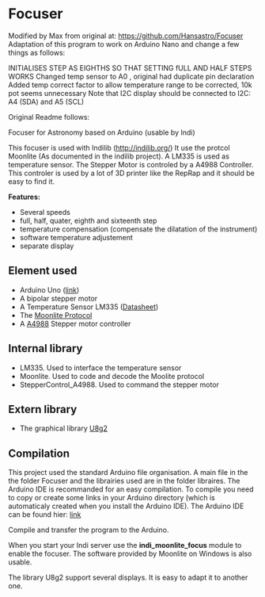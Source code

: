 # Focuser

Modified by Max from original at: https://github.com/Hansastro/Focuser
Adaptation of this program to work on Arduino Nano and change a few things as follows:

INITIALISES STEP AS EIGHTHS SO THAT SETTING fULL AND HALF STEPS WORKS
Changed temp sensor to A0 , original had duplicate pin declaration
Added temp correct factor to allow temperature range to be corrected, 10k pot seems unnecessary
Note that I2C display should be connected to  I2C: A4 (SDA) and A5 (SCL)

Original Readme follows:

Focuser for Astronomy based on Arduino (usable by Indi)

This focuser is used with Indilib (http://indilib.org/)
It use the protcol Moonlite (As documented in the indilib project).
A LM335 is used as temperature sensor.
The Stepper Motor is controled by a A4988 Controller. This controler is used by a lot of 3D printer like the RepRap and it should be easy to find it.

**Features:**
- Several speeds
- full, half, quater, eighth and sixteenth step
- temperature compensation (compensate the dilatation of the instrument)
- software temperature adjustement
- separate display

## Element used
- Arduino Uno ([link](https://www.arduino.cc/en/Main/ArduinoBoardUno))
- A bipolar stepper motor
- A Temperature Sensor LM335 ([Datasheet](http://www.ti.com/lit/ds/symlink/lm335.pdf))
- The [Moonlite Protocol](http://www.indilib.org/media/kunena/attachments/1/HighResSteppermotor107.pdf)
- A [A4988](https://www.pololu.com/file/0J450/a4988_DMOS_microstepping_driver_with_translator.pdf) Stepper motor controller

## Internal library
- LM335. Used to interface the temperature sensor
- Moonlite. Used to code and decode the Moolite protocol
- StepperControl_A4988. Used to command the stepper motor

## Extern library
- The graphical library [U8g2](https://github.com/olikraus/u8g2/)

## Compilation
This project used the standard Arduino file organisation. A main file in the the folder Focuser and the librairies used are in the folder libraires.
The Arduino IDE is recommanded for an easy compilation. 
To compile you need to copy or create some links in your Arduino directory (which is automaticaly created when you install the Arduino IDE).
The Arduino IDE can be found hier: [link](https://www.arduino.cc/en/Main/Software)

Compile and transfer the program to the Arduino.

When you start your Indi server use the **indi_moonlite_focus** module to enable the focuser. 
The software provided by Moonlite on Windows is also usable.

The library U8g2 support several displays. It is easy to adapt it to another one.


